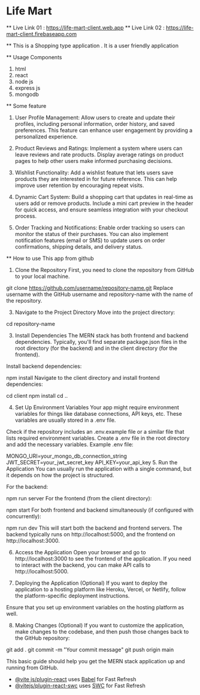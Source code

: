 # Life Mart


** Live Link 01 : https://life-mart-client.web.app
** Live Link 02 : https://life-mart-client.firebaseapp.com



** This is a Shopping type application . It is a user friendly application

** Usage Components
1. html
2. react
3. node js
4. express js
5. mongodb

** Some feature
1. User Profile Management: Allow users to create and update their profiles, including personal information, order history, and saved preferences. This feature can enhance user engagement by providing a personalized experience.

2. Product Reviews and Ratings: Implement a system where users can leave reviews and rate products. Display average ratings on product pages to help other users make informed purchasing decisions.

3. Wishlist Functionality: Add a wishlist feature that lets users save products they are interested in for future reference. This can help improve user retention by encouraging repeat visits.

4. Dynamic Cart System: Build a shopping cart that updates in real-time as users add or remove products. Include a mini cart preview in the header for quick access, and ensure seamless integration with your checkout process.

5. Order Tracking and Notifications: Enable order tracking so users can monitor the status of their purchases. You can also implement notification features (email or SMS) to update users on order confirmations, shipping details, and delivery status.


** How to use This app from github
1. Clone the Repository
First, you need to clone the repository from GitHub to your local machine.

git clone https://github.com/username/repository-name.git
Replace username with the GitHub username and repository-name with the name of the repository.

3. Navigate to the Project Directory
Move into the project directory:

cd repository-name

3. Install Dependencies
The MERN stack has both frontend and backend dependencies. Typically, you'll find separate package.json files in the root directory (for the backend) and in the client directory (for the frontend).

Install backend dependencies:

npm install
Navigate to the client directory and install frontend dependencies:

cd client
npm install
cd ..

4. Set Up Environment Variables
Your app might require environment variables for things like database connections, API keys, etc. These variables are usually stored in a .env file.

Check if the repository includes an .env.example file or a similar file that lists required environment variables.
Create a .env file in the root directory and add the necessary variables.
Example .env file:


MONGO_URI=your_mongo_db_connection_string
JWT_SECRET=your_jwt_secret_key
API_KEY=your_api_key
5. Run the Application
You can usually run the application with a single command, but it depends on how the project is structured.

For the backend:

npm run server
For the frontend (from the client directory):

npm start
For both frontend and backend simultaneously (if configured with concurrently):

npm run dev
This will start both the backend and frontend servers. The backend typically runs on http://localhost:5000, and the frontend on http://localhost:3000.

6. Access the Application
Open your browser and go to http://localhost:3000 to see the frontend of the application. If you need to interact with the backend, you can make API calls to http://localhost:5000.

7. Deploying the Application (Optional)
If you want to deploy the application to a hosting platform like Heroku, Vercel, or Netlify, follow the platform-specific deployment instructions.

Ensure that you set up environment variables on the hosting platform as well.

8. Making Changes (Optional)
If you want to customize the application, make changes to the codebase, and then push those changes back to the GitHub repository:

git add .
git commit -m "Your commit message"
git push origin main

This basic guide should help you get the MERN stack application up and running from GitHub.


- [@vite js/plugin-react](https://github.com/vitejs/vite-plugin-react/blob/main/packages/plugin-react/README.md) uses [Babel](https://babeljs.io/) for Fast Refresh
- [@vitejs/plugin-react-swc](https://github.com/vitejs/vite-plugin-react-swc) uses [SWC](https://swc.rs/) for Fast Refresh
